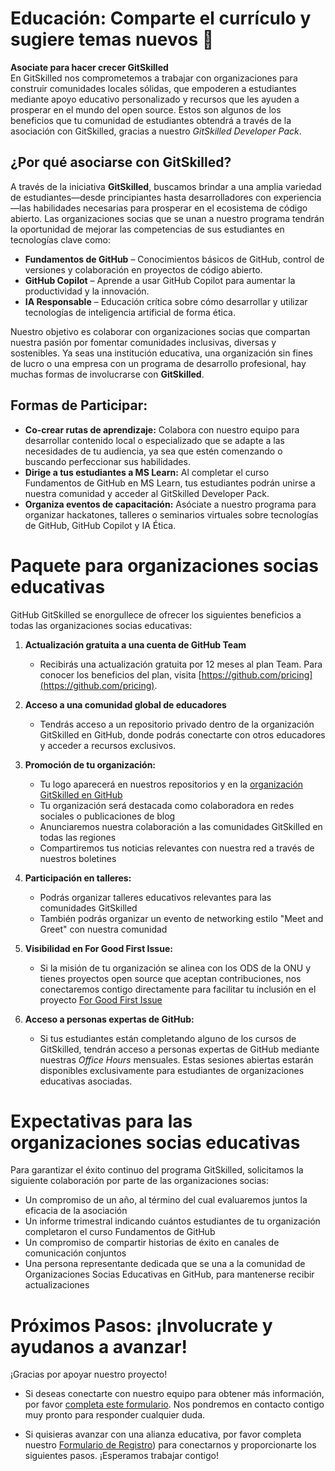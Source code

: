 <!-----

* Title: About-GitSkilled/blob/main/partners-education.SP.md
* Date: May 9, 2025
* Source doc in English: [https://github.com/GitSkilled/About-GitSkilled/blob/main/partners-education.md](https://github.com/GitSkilled/About-GitSkilled/blob/main/partners-education.md)
* Translator: Krista Burdine
----->

# Educación: Comparte el currículo y sugiere temas nuevos 🧠

**Asociate para hacer crecer GitSkilled**  
En GitSkilled nos comprometemos a trabajar con organizaciones para construir comunidades locales sólidas, que empoderen a estudiantes mediante apoyo educativo personalizado y recursos que les ayuden a prosperar en el mundo del open source. Estos son algunos de los beneficios que tu comunidad de estudiantes obtendrá a través de la asociación con GitSkilled, gracias a nuestro *GitSkilled Developer Pack*.

## ¿Por qué asociarse con GitSkilled?

A través de la iniciativa **GitSkilled**, buscamos brindar a una amplia variedad de estudiantes—desde principiantes hasta desarrolladores con experiencia—las habilidades necesarias para prosperar en el ecosistema de código abierto. Las organizaciones socias que se unan a nuestro programa tendrán la oportunidad de mejorar las competencias de sus estudiantes en tecnologías clave como:

- **Fundamentos de GitHub** – Conocimientos básicos de GitHub, control de versiones y colaboración en proyectos de código abierto.  
- **GitHub Copilot** – Aprende a usar GitHub Copilot para aumentar la productividad y la innovación.  
- **IA Responsable** – Educación crítica sobre cómo desarrollar y utilizar tecnologías de inteligencia artificial de forma ética.

Nuestro objetivo es colaborar con organizaciones socias que compartan nuestra pasión por fomentar comunidades inclusivas, diversas y sostenibles. Ya seas una institución educativa, una organización sin fines de lucro o una empresa con un programa de desarrollo profesional, hay muchas formas de involucrarse con **GitSkilled**.

## Formas de Participar:

- **Co-crear rutas de aprendizaje:** Colabora con nuestro equipo para desarrollar contenido local o especializado que se adapte a las necesidades de tu audiencia, ya sea que estén comenzando o buscando perfeccionar sus habilidades.
- **Dirige a tus estudiantes a MS Learn:** Al completar el curso Fundamentos de GitHub en MS Learn, tus estudiantes podrán unirse a nuestra comunidad y acceder al GitSkilled Developer Pack.
- **Organiza eventos de capacitación:** Asóciate a nuestro programa para organizar hackatones, talleres o seminarios virtuales sobre tecnologías de GitHub, GitHub Copilot y IA Ética.

# Paquete para organizaciones socias educativas

GitHub GitSkilled se enorgullece de ofrecer los siguientes beneficios a todas las organizaciones socias educativas:

1. **Actualización gratuita a una cuenta de GitHub Team**  
   - Recibirás una actualización gratuita por 12 meses al plan Team. Para conocer los beneficios del plan, visita [https://github.com/pricing](https://github.com/pricing).

2. **Acceso a una comunidad global de educadores**  
   - Tendrás acceso a un repositorio privado dentro de la organización GitSkilled en GitHub, donde podrás conectarte con otros educadores y acceder a recursos exclusivos.

3. **Promoción de tu organización:**  
   - Tu logo aparecerá en nuestros repositorios y en la [organización GitSkilled en GitHub](https://github.com/GitSkilled)  
   - Tu organización será destacada como colaboradora en redes sociales o publicaciones de blog  
   - Anunciaremos nuestra colaboración a las comunidades GitSkilled en todas las regiones  
   - Compartiremos tus noticias relevantes con nuestra red a través de nuestros boletines

4. **Participación en talleres:**  
   - Podrás organizar talleres educativos relevantes para las comunidades GitSkilled  
   - También podrás organizar un evento de networking estilo "Meet and Greet" con nuestra comunidad

5. **Visibilidad en For Good First Issue:**  
   - Si la misión de tu organización se alinea con los ODS de la ONU y tienes proyectos open source que aceptan contribuciones, nos conectaremos contigo directamente para facilitar tu inclusión en el proyecto [For Good First Issue](https://forgoodfirstissue.github.com/)

6. **Acceso a personas expertas de GitHub:**  
   - Si tus estudiantes están completando alguno de los cursos de GitSkilled, tendrán acceso a personas expertas de GitHub mediante nuestras *Office Hours* mensuales. Estas sesiones abiertas estarán disponibles exclusivamente para estudiantes de organizaciones educativas asociadas.

# Expectativas para las organizaciones socias educativas

Para garantizar el éxito continuo del programa GitSkilled, solicitamos la siguiente colaboración por parte de las organizaciones socias:

- Un compromiso de un año, al término del cual evaluaremos juntos la eficacia de la asociación  
- Un informe trimestral indicando cuántos estudiantes de tu organización completaron el curso Fundamentos de GitHub  
- Un compromiso de compartir historias de éxito en canales de comunicación conjuntos  
- Una persona representante dedicada que se una a la comunidad de Organizaciones Socias Educativas en GitHub, para mantenerse recibir actualizaciones 

# Próximos Pasos: ¡Involucrate y ayudanos a avanzar!

¡Gracias por apoyar nuestro proyecto!

- Si deseas conectarte con nuestro equipo para obtener más información, por favor [completa este formulario](https://docs.google.com/forms/d/e/1FAIpQLSfEM7HPiLaJmbigHTAkvHbDmmFxNstCWVeQ866c0rj2WfUxQQ/viewform). Nos pondremos en contacto contigo muy pronto para responder cualquier duda.

- Si quisieras avanzar con una alianza educativa, por favor completa nuestro [Formulario de Registro](https://docs.google.com/forms/d/1gWqp9RG_-rxUgPwZdY-IlbtqQy9MITkqHMJ5NrQjqkY/viewform?edit_requested=true)) para conectarnos y proporcionarte los siguientes pasos. ¡Esperamos trabajar contigo!
